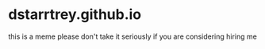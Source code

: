 # dstarrtrey.github.io
this is a meme please don't take it seriously if you are considering hiring me
